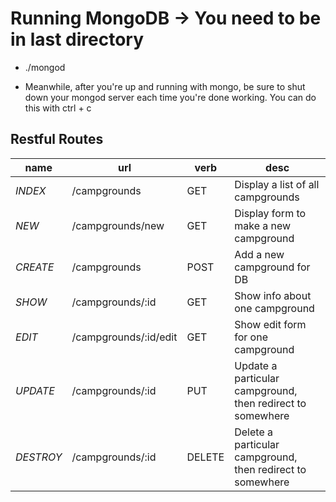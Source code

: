 # Running MongoDB -> You need to be in last directory
* ./mongod

* Meanwhile, after you're up and running with mongo, be sure to shut down your mongod server each time you're done working. You can do this with ctrl + c

## Restful Routes
name | url | verb | desc
---  | --- | ---  | ---
*INDEX* | /campgrounds | GET | Display a list of all campgrounds
*NEW* | /campgrounds/new | GET | Display form to make a new campground
*CREATE* | /campgrounds  | POST | Add a new campground for DB
*SHOW*  | /campgrounds/:id | GET | Show info about one campground
*EDIT*  | /campgrounds/:id/edit | GET | Show edit form for one campground
*UPDATE* | /campgrounds/:id     | PUT | Update a particular campground, then redirect to somewhere
*DESTROY* | /campgrounds/:id    | DELETE| Delete a particular campground, then redirect to somewhere